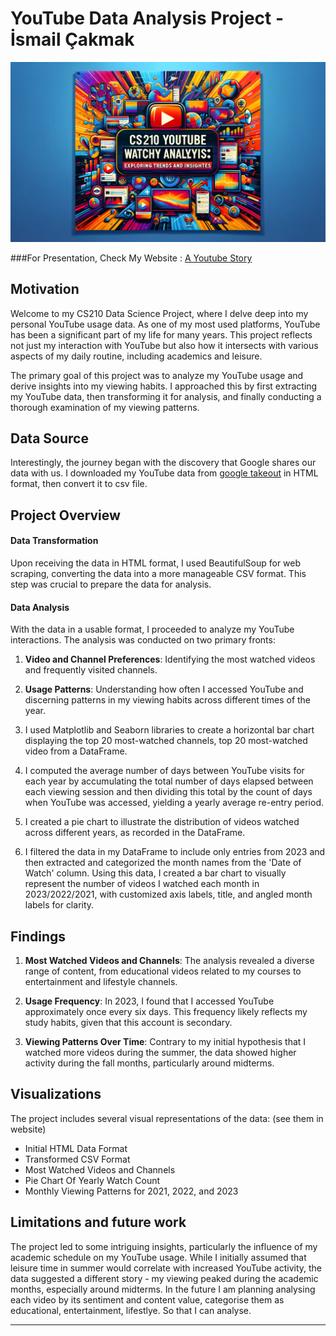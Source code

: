 
# YouTube Data Analysis Project - İsmail Çakmak


<p align="center">
  <img src="banner.png">
</p>



###For Presentation, Check My Website : [A Youtube Story](https://ismailcakmak.notion.site/A-Youtube-Story-0c08fbf0cc12490eb25765003b1d4c1c?pvs=4)

## Motivation

Welcome to my CS210 Data Science Project, where I delve deep into my personal YouTube usage data. As one of my most used platforms, YouTube has been a significant part of my life for many years. This project reflects not just my interaction with YouTube but also how it intersects with various aspects of my daily routine, including academics and leisure.

The primary goal of this project was to analyze my YouTube usage and derive insights into my viewing habits. I approached this by first extracting my YouTube data, then transforming it for analysis, and finally conducting a thorough examination of my viewing patterns.

## Data Source

Interestingly, the journey began with the discovery that Google shares our data with us. I downloaded my YouTube data from [google takeout](https://takeout.google.com/settings/takeout) in HTML format, then convert it to csv file.

## Project Overview

#### Data Transformation

Upon receiving the data in HTML format, I used BeautifulSoup for web scraping, converting the data into a more manageable CSV format. This step was crucial to prepare the data for analysis.

#### Data Analysis

With the data in a usable format, I proceeded to analyze my YouTube interactions. The analysis was conducted on two primary fronts:
1. **Video and Channel Preferences**: Identifying the most watched videos and frequently visited channels.
2. **Usage Patterns**: Understanding how often I accessed YouTube and discerning patterns in my viewing habits across different times of the year.


1. I used Matplotlib and Seaborn libraries to create a horizontal bar chart displaying the top 20 most-watched channels, top 20 most-watched video from a DataFrame.
2. I computed the average number of days between YouTube visits for each year by accumulating the total number of days elapsed between each viewing session and then dividing this total by the count of days when YouTube was accessed, yielding a yearly average re-entry period.
3. I created a pie chart to illustrate the distribution of videos watched across different years, as recorded in the DataFrame.
4. I filtered the data in my DataFrame to include only entries from 2023 and then extracted and categorized the month names from the 'Date of Watch' column. Using this data, I created a bar chart to visually represent the number of videos I watched each month in 2023/2022/2021, with customized axis labels, title, and angled month labels for clarity.


## Findings

1. **Most Watched Videos and Channels**: The analysis revealed a diverse range of content, from educational videos related to my courses to entertainment and lifestyle channels.

2. **Usage Frequency**: In 2023, I found that I accessed YouTube approximately once every six days. This frequency likely reflects my study habits, given that this account is secondary.

3. **Viewing Patterns Over Time**: Contrary to my initial hypothesis that I watched more videos during the summer, the data showed higher activity during the fall months, particularly around midterms.

## Visualizations

The project includes several visual representations of the data: (see them in website)

- Initial HTML Data Format
- Transformed CSV Format
- Most Watched Videos and Channels
- Pie Chart Of Yearly Watch Count
- Monthly Viewing Patterns for 2021, 2022, and 2023

## Limitations and future work

The project led to some intriguing insights, particularly the influence of my academic schedule on my YouTube usage. While I initially assumed that leisure time in summer would correlate with increased YouTube activity, the data suggested a different story - my viewing peaked during the academic months, especially around midterms. In the future I am planning analysing each video by its sentiment and content value, categorise them as educational, entertainment, lifestlye. So that I can analyse.

---

